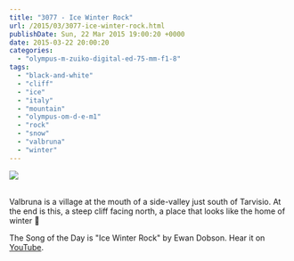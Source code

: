 ```yaml
---
title: "3077 - Ice Winter Rock"
url: /2015/03/3077-ice-winter-rock.html
publishDate: Sun, 22 Mar 2015 19:00:20 +0000
date: 2015-03-22 20:00:20
categories: 
  - "olympus-m-zuiko-digital-ed-75-mm-f1-8"
tags: 
  - "black-and-white"
  - "cliff"
  - "ice"
  - "italy"
  - "mountain"
  - "olympus-om-d-e-m1"
  - "rock"
  - "snow"
  - "valbruna"
  - "winter"
---
```

<div class="container">
<div class="center"><a target="_blank" href="https://d25zfm9zpd7gm5.cloudfront.net/1200x1200/2015/20150314_150415_lr.jpg"><img src="https://d25zfm9zpd7gm5.cloudfront.net/0600x0600/2015/20150314_150415_lr.jpg" /></a></div>
</div>
<br />

Valbruna is a village at the mouth of a side-valley just south of Tarvisio. At the end is this, a steep cliff facing north, a place that looks like the home of winter 🙂

The Song of the Day is "Ice Winter Rock" by Ewan Dobson. Hear it on <a href="https://www.youtube.com/watch?v=A31SQKnIFKg" target="_blank">YouTube</a>.
